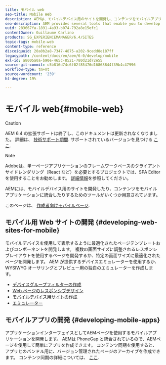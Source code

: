 ```yaml
---
title: モバイル web
seo-title: Mobile Web
description: AEMは、モバイルデバイス用のサイトを開発し、コンテンツをモバイルアプリケーションに統合するためのツールを提供します。
seo-description: AEM provides several tools that enable you to develop sites for mobile devices and to integrate your content into mobile applications
uuid: 283667fa-1891-4a93-b074-792a8e15efc1
contentOwner: Guillaume Carlino
products: SG_EXPERIENCEMANAGER/6.4/SITES
topic-tags: mobile-web
content-type: reference
discoiquuid: 20a0b2a8-7347-4875-a202-9cedd8e187ff
legacypath: /content/docs/en/aem/6-0/develop/mobile
exl-id: a8005a0a-b90e-465c-8521-780d21d72e55
source-git-commit: c5b816d74c6f02f85476d16868844f39b4c47996
workflow-type: tm+mt
source-wordcount: '239'
ht-degree: 19%

---
```


# モバイル web{#mobile-web}

>[!CAUTION]
>
>AEM 6.4 の拡張サポートは終了し、このドキュメントは更新されなくなりました。 詳細は、 [技術サポート期間](https://helpx.adobe.com/jp/support/programs/eol-matrix.html). サポートされているバージョンを見つける [ここ](https://experienceleague.adobe.com/docs/?lang=ja).

>[!NOTE]
>
>Adobeは、単一ページアプリケーションのフレームワークベースのクライアントサイドレンダリング（React など）を必要とするプロジェクトでは、SPA Editor を使用することをお勧めします。 [詳細情報](/help/sites-developing/spa-overview.md)を参照してください。

AEMには、モバイルデバイス用のサイトを開発したり、コンテンツをモバイルアプリケーションに統合したりするためのツールがいくつか用意されています。

このページは、 [作成者向けモバイルページ](/help/sites-authoring/mobile.md).

## モバイル用 Web サイトの開発 {#developing-web-sites-for-mobile}

モバイルデバイスを使用して表示するように最適化されたページテンプレートおよびコンポーネントを開発します。 複数の画面サイズに調整されるレスポンシブレイアウトを使用するページを開発するか、特定の画面サイズに最適化されたページを開発します。 AEM が提供するデバイスエミュレーターを使用するか、WYSIWYG オーサリングとプレビュー用の独自のエミュレーターを作成します。

* [デバイスグループフィルターの作成](/help/sites-developing/groupfilters.md)
* [Web ページのレスポンシブデザイン](/help/sites-developing/responsive.md)
* [モバイルデバイス用サイトの作成](/help/sites-developing/mobile.md)
* [エミュレーター](/help/sites-developing/emulators.md)

## モバイルアプリの開発 {#developing-mobile-apps}

アプリケーションインターフェイスとしてAEMページを使用するモバイルアプリケーションを開発します。 AEMは PhoneGap と統合されているので、AEMページを使用して簡単にアプリを作成できます。 コンテンツ同期を使用すると、アプリとのバンドル用に、バージョン管理されたページのアーカイブを作成できます。 コンテンツ同期の詳細については、 [ここ](/help/mobile/phonegap-contentsync.md).
